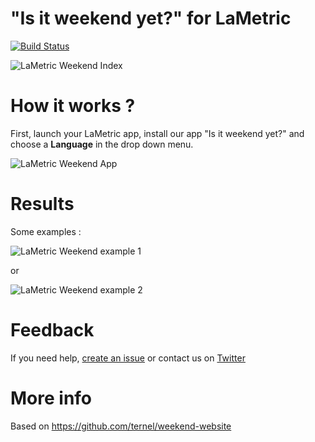 # "Is it weekend yet?" for LaMetric
[![Build Status](https://travis-ci.org/pgrimaud/lametric-weekend.svg?branch=master)](https://travis-ci.org/pgrimaud/lametric-weekend)

![LaMetric Weekend Index](https://raw.githubusercontent.com/pgrimaud/lametric-weekend/master/images/weekend.gif)

# How it works ?
First, launch your LaMetric app, install our app "Is it weekend yet?" and choose a **Language** in the drop down menu.

![LaMetric Weekend App](https://raw.githubusercontent.com/pgrimaud/lametric-weekend/master/images/app.png)

# Results

Some examples : 

![LaMetric Weekend example 1](https://raw.githubusercontent.com/pgrimaud/lametric-weekend/master/images/notyet.gif)

or  

![LaMetric Weekend example 2](https://raw.githubusercontent.com/pgrimaud/lametric-weekend/master/images/no.gif)

# Feedback

If you need help, [create an issue](https://github.com/pgrimaud/lametric-weekend/issues) or contact us on [Twitter](http://twitter.com/pgrimaud_)

# More info
Based on https://github.com/ternel/weekend-website